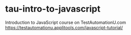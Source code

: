 # tau-intro-to-javascript
Introduction to JavaScript course on TestAutomationU.com https://testautomationu.applitools.com/javascript-tutorial/
